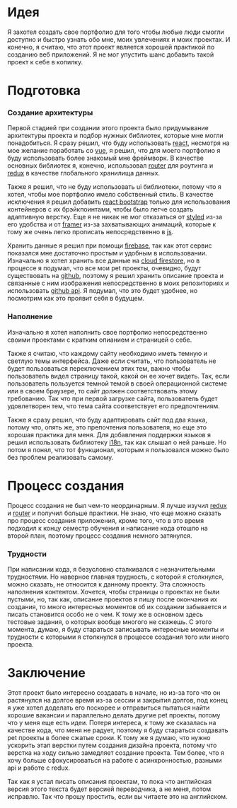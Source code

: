 # Идея

Я захотел создать свое портфолио для того чтобы любые люди смогли доступно и быстро узнать обо мне, моих увлечениях и моих проектах. И конечно, я считаю, что этот проект является хорошей практикой по созданию веб приложений. Я не мог упустить шанс добавить такой проект к себе в копилку.

# Подготовка

### Создание архитектуры

Первой стадией при создании этого проекта было придумывание архитектуры проекта и подбор нужных библиотек, которые мне могли понадобиться. Я сразу решил, что буду использовать [react](), несмотря на мое желание поработать со [vue](), я решил, что для моего портфолио я буду использовать более знакомый мне фреймворк. В качестве основных библиотек я, конечно, использовал [router]() для роутинга и [redux]() в качестве глобального хранилища данных.

Также я решил, что не буду использовать ui библиотеки, потому что я хотел, чтобы мое портфолио имело собственный стиль. В качестве исключения я решил добавить [react bootstrap]() только для использования контейнеров с их брэйкпоинтами, чтобы было легче создать адаптивную верстку. Еще я не никак не мог отказаться от [styled]() из-за его удобства и от [framer]() из-за захватывающих анимаций, которые к тому же очень легко прописать непосредственно в [js]().

Хранить данные я решил при помощи [firebase](), так как этот сервис показался мне достаточно простым и удобным в использовании. Изначально я хотел хранить все данные на [cloud firestore](), но в процессе я подумал, что все мои pet проекты, очевидно, будут существовать на [github](), поэтому я решил хранить описание проекта и связанные с ним изображения непосредственно в моих репозиториях и использовать [github api](). Я подумал, что это будет удобнее, но посмотрим как это проявит себя в будущем.

### Наполнение

Изначально я хотел наполнить свое портфолио непосредственно своими проектами c кратким опианием и страницей о себе.

Также я считаю, что каждому сайту необходимо иметь темную и светлую темы интерфейса. Даже если считать, что пользователь не будет пользоваться переключением этих тем, важно чтобы пользователь видел страницу такой, какой он ее хочет видеть. Так, если пользователь пользуется темной темой в своей операционной системе или в своем браузере, то сайт должен соответствовать этому требованию. Так что при первой загрузке сайта, пользователь будет удовлетворен тем, что тема сайта соответствует его предпочтениям.

Также я сразу решил, что буду адаптировать сайт под два языка, потому что, опять же, это препочтения пользователя, но еще это хорошая практика для меня. Для добавления поддержки языков я решил использовать библиотеку [i18n](), так как слышал о ней раньше. Но потом я понял, что тот функционал, которым я пользовался можно было без проблем реализовать самому.

# Процесс создания

Процесс создания не был чем-то неординарным. Я лучше изучил [redux]() и [router]() и получил больше практики. Не знаю, что еще можно сказать про процесс создания приложения, кроме того, что в это время подходил к концу семестр обучения и написание кода отошло на второй план, поэтому процесс создания немного затянулся.

### Трудности

При написании кода, я безусловно сталкивался с незначительными трудностями. Но наверное главная трудность, с которой я столкнулся, можно сказать, не относится к данному проекту. Эта сложность наполнения контентом. Хочется, чтобы страницы о проектах не были пустыми, но, так как, описание проектов я пишу после окончания их создания, то много интересных моментов об их создании забывается и писать становится особо не о чем. К тому же в основном здесь тестовые задания, о которых вообще многого не скажешь. С этого момента, думаю, я буду стараться записывать интересные моменты и трудности с которыми я столкнулся в процессе создания того или иного проекта.

# Заключение

Этот проект было интересно создавать в начале, но из-за того что он растянулся на долгое время из-за сессии и закрытия долгов, под конец я уже хотел доделать его поскорее и отправиться пытаться найти хорошие вакансии и параллельно делать другие pet проекты, потому что у меня еще есть идеи. Потеря интереса, к тому же сказалась на качестве кода, что меня не радует, поэтому я буду стараться создавать pet проекты в более сжатые сроки. К тому же я думаю, что нужно ускорить этап верстки путем создания дизайна проекта, потому что верстка на ходу сильно замедляет создание проекта. Тем более, что я хочу больше сфокусироваться на работе с асинхронностью, разными api и работе с redux.

Так как я устал писать описания проектам, то пока что английская версия этого текста будет версией переводчика, а не меня, потом исправлю. Так что прошу простить, если вы читаете это на английском.
